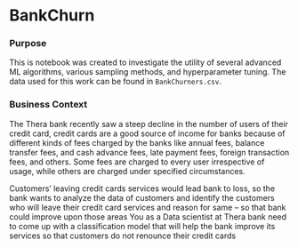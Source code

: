 # BankChurn

### Purpose
This is notebook was created to investigate the utility of several advanced ML algorithms, various sampling methods, and hyperparameter tuning. The data used for this work can be found in `BankChurners.csv`.

### Business Context
The Thera bank recently saw a steep decline in the number of users of their credit card, credit cards are a good source of income for banks because of different kinds of fees charged by the banks like annual fees, balance transfer fees, and cash advance fees, late payment fees, foreign transaction fees, and others. Some fees are charged to every user irrespective of usage, while others are charged under specified circumstances.

Customers’ leaving credit cards services would lead bank to loss, so the bank wants to analyze the data of customers and identify the customers who will leave their credit card services and reason for same – so that bank could improve upon those areas
You as a Data scientist at Thera bank need to come up with a classification model that will help the bank improve its services so that customers do not renounce their credit cards